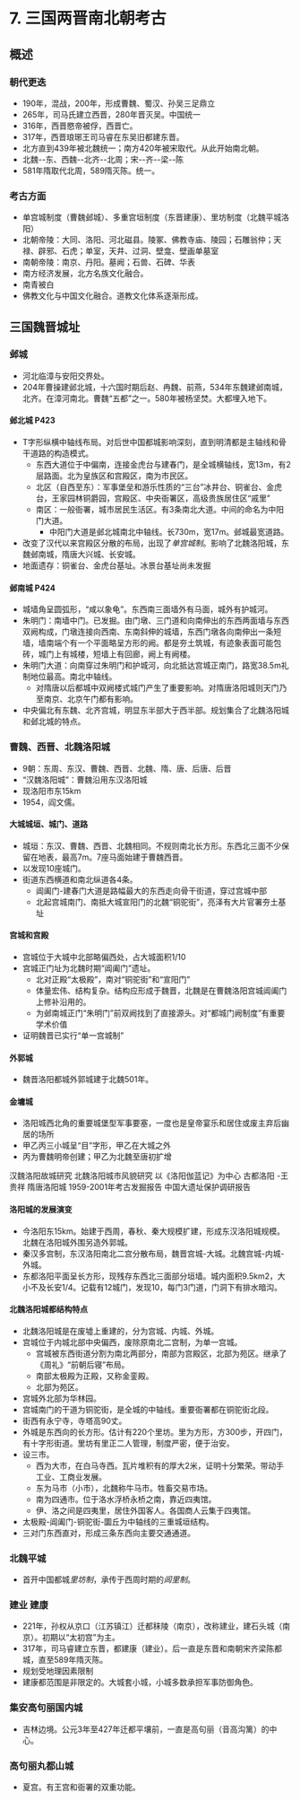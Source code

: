 # 7. 三国两晋南北朝考古
## 概述
### 朝代更迭
- 190年，混战，200年，形成曹魏、蜀汉、孙吴三足鼎立
- 265年，司马氏建立西晋，280年晋灭吴。中国统一
- 316年，西晋愍帝被俘，西晋亡。
- 317年，西晋琅琊王司马睿在东吴旧都建东晋。
- 北方直到439年被北魏统一；南方420年被宋取代。从此开始南北朝。
- 北魏--东、西魏--北齐--北周；宋--齐--梁--陈
- 581年隋取代北周，589隋灭陈。统一。
### 考古方面
- 单宫城制度（曹魏邺城）、多重宫垣制度（东晋建康）、里坊制度（北魏平城洛阳）
- 北朝帝陵：大同、洛阳、河北磁县。陵冢、佛教寺庙、陵园；石雕翁仲；天禄、辟邪、石虎；单室，天井、过洞、壁龛、壁画单墓室
- 南朝帝陵：南京、丹阳。墓阙；石兽、石碑、华表
- 南方经济发展，北方名族文化融合。
- 南青被白
- 佛教文化与中国文化融合。道教文化体系逐渐形成。
## 三国魏晋城址
### 邺城
- 河北临漳与安阳交界处。
- 204年曹操建邺北城，十六国时期后赵、冉魏、前燕，534年东魏建邺南城，北齐。在漳河南北。曹魏“五都”之一。580年被杨坚焚。大都埋入地下。
#### 邺北城 P423
- T字形纵横中轴线布局。对后世中国都城影响深刻，直到明清都是主轴线和骨干道路的构造模式。
    - 东西大道位于中偏南，连接金虎台与建春门，是全城横轴线，宽13m，有2层路面。北为皇族区和宫殿区，南为市民区。
    - 北区（自西至东）：军事堡垒和游乐性质的“三台”冰井台、铜雀台、金虎台，王家园林铜爵园，宫殿区、中央衙署区，高级贵族居住区“戚里”
    - 南区：一般衙署，城市居民生活区。有3条南北大道。中间的命名为中阳门大道。
        - 中阳门大道是邺北城南北中轴线。长730m，宽17m。邺城最宽道路。
- 改变了汉代以来宫殿区分散的布局，出现了*单宫城制*。影响了北魏洛阳城，东魏邺南城，隋唐大兴城、长安城。
- 地面遗存：铜雀台、金虎台基址。冰景台基址尚未发掘
#### 邺南城 P424
- 城墙角呈圆弧形，“咸以象龟”。东西南三面墙外有马面，城外有护城河。
- 朱明门：南墙中门。已发掘。由门墩、三门道和向南伸出的东西两面墙与东西双阙构成，门墩连接向西南、东南斜伸的城墙，东西门墩各向南伸出一条短墙，墙南端个有一个平面略呈方形的阙。都是夯土筑城，有迹象表面可能包砖，城门上有城楼，短墙上有回廊，阙上有阙楼。
- 朱明门大道：向南穿过朱明门和护城河，向北抵达宫城正南门，路宽38.5m礼制地位最高。南北中轴线。
    - 对隋唐以后都城中双阙楼式城门产生了重要影响。对隋唐洛阳城则天门乃至南京、北京午门都有影响。
- 中央偏北有东魏、北齐宫城，明显东半部大于西半部。规划集合了北魏洛阳城和邺北城的特点。

### 曹魏、西晋、北魏洛阳城
- 9朝：东周、东汉、曹魏、西晋、北魏、隋、唐、后唐、后晋
- “汉魏洛阳城”：曹魏沿用东汉洛阳城
- 现洛阳市东15km
- 1954，阎文儒。
#### 大城城垣、城门、道路
- 城垣：东汉、曹魏、西晋、北魏相同。不规则南北长方形。东西北三面不少保留在地表，最高7m。7座马面始建于曹魏西晋。
- 以发现10座城门。
- 街道东西横道和南北纵道各4条。
    - 阊阖门-建春门大道是路幅最大的东西走向骨干街道，穿过宫城中部
    - 北起宫城南门、南抵大城宣阳门的北魏“铜驼街”，亮泽有大片官署夯土基址
#### 宫城和宫殿
- 宫城位于大城中北部略偏西处，占大城面积1/10
- 宫城正门址为北魏时期“阊阖门”遗址。
    - 北对正殿“太极殿”，南对“铜驼街”和“宣阳门”
    - 体量宏伟、结构复杂。结构应形成于魏晋，北魏是在曹魏洛阳宫城阊阖门上修补沿用的。
    - 为邺南城正门“朱明门”前双阙找到了直接源头。对“都城门阙制度”有重要学术价值
- 证明魏晋已实行“单一宫城制”
#### 外郭城
- 魏晋洛阳都城外郭城建于北魏501年。
#### 金墉城
- 洛阳城西北角的重要城堡型军事要塞，一度也是皇帝宴乐和居住或废主弃后幽居的场所
- 甲乙丙三小城呈“目”字形，甲乙在大城之外
- 丙为曹魏明帝创建；甲乙为北魏至唐初扩增



汉魏洛阳故城研究
北魏洛阳城市风貌研究 以《洛阳伽蓝记》为中心
古都洛阳 -王贵祥
隋唐洛阳城 1959-2001年考古发掘报告
中国大遗址保护调研报告


#### 洛阳城的发展演变
- 今洛阳东15km。始建于西周，春秋、秦大规模扩建，形成东汉洛阳城规模。北魏在洛阳城外围另造外郭城。
- 秦汉多宫制，东汉洛阳南北二宫分散布局，魏晋宫城-大城。北魏宫城-内城-外城。
- 东都洛阳平面呈长方形，现残存东西北三面部分垣墙。城内面积9.5km2，大小不及长安1/4。记载有12城门，发现10，每门3门道，门洞下有排水暗沟。
#### 北魏洛阳城都结构特点
- 北魏洛阳城是在废墟上重建的，分为宫城、内城、外城。
- 宫城位于内城北部中央偏西，废除原南北二宫制，为单一宫城。
    - 宫城被东西街道分割为南北两部分，南部为宫殿区，北部为苑区。继承了《周礼》“前朝后寝”布局。
    - 南部太极殿为正殿，又称金銮殿。
    - 北部为苑区。
- 宫城外北部为华林园。
- 宫城南门的干道为铜驼街，是全城的中轴线。重要衙署都在铜驼街北段。
- 街西有永宁寺，寺塔高90丈。
- 外城是东西向的长方形。估计有220个里坊。里为方形，方300步，开四门，有十字形街道。里坊有里正二人管理，制度严密，便于治安。
- 设三市。
    - 西为大市，在白马寺西。瓦片堆积有的厚大2米，证明十分繁荣。带动手工业、工商业发展。
    - 东为马市（小市），北魏称牛马市。牲畜交易市场。
    - 南为四通市。位于洛水浮桥永桥之南，靠近四夷馆。
    - 伊、洛之间是四夷里，居住外国客人。各国商人云集于四夷馆。
- 太极殿-阊阖门-铜驼街-圜丘为中轴线的三重城垣结构。
- 三对门东西直对，形成三条东西向主要交通通道。

### 北魏平城
- 首开中国都城*里坊制*，承传于西周时期的*闾里制*。
### 建业 建康
- 221年，孙权从京口（江苏镇江）迁都秣陵（南京），改称建业，建石头城（南京）。初期以“太初宫”为主。
- 317年，司马睿建立东晋，都建康（建业）。后一直是东晋和南朝宋齐梁陈都城，直至589年隋灭陈。
- 规划受地理因素限制
- 建康都范围是非限定的。大城套小城，小城多数承担军事防御角色。
### 集安高句丽国内城
- 吉林边境。公元3年至427年迁都平壤前，一直是高句丽（音高沟篱）的中心。
### 高句丽丸都山城
- 夏宫。有王宫和衙署的双重功能。
